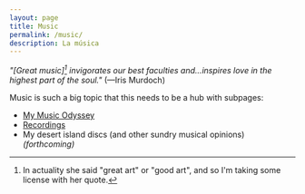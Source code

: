 ```yaml
---
layout: page
title: Music
permalink: /music/
description: La música
---
```

*"[Great music][^1] invigorates our best faculties and...inspires love in the highest part of the soul."* (—Iris Murdoch)

[^1]:In actuality she said "great art" or "good art", and so I'm taking some license with her quote.

Music is such a big topic that this needs to be a hub with subpages:
- [My Music Odyssey](/musicbio/)
- [Recordings](/recordings/)
- My desert island discs (and other sundry musical opinions) *(forthcoming)*